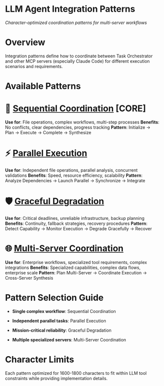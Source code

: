 

# LLM Agent Integration Patterns

*Character-optimized coordination patterns for multi-server workflows*

#

# Overview

Integration patterns define how to coordinate between Task Orchestrator and other MCP servers (especially Claude Code) for different execution scenarios and requirements.

#

# Available Patterns

#

#

# 🔄 [Sequential Coordination](sequential-coordination.md) **[CORE]**

**Use for**: File operations, complex workflows, multi-step processes
**Benefits**: No conflicts, clear dependencies, progress tracking
**Pattern**: Initialize → Plan → Execute → Complete → Synthesize

#

#

# ⚡ [Parallel Execution](parallel-execution.md)

**Use for**: Independent file operations, parallel analysis, concurrent validations
**Benefits**: Speed, resource efficiency, scalability
**Pattern**: Analyze Dependencies → Launch Parallel → Synchronize → Integrate

#

#

# 🛡️ [Graceful Degradation](graceful-degradation.md)

**Use for**: Critical deadlines, unreliable infrastructure, backup planning
**Benefits**: Continuity, fallback strategies, recovery procedures
**Pattern**: Detect Capability → Monitor Execution → Degrade Gracefully → Recover

#

#

# 🌐 [Multi-Server Coordination](multi-server-coordination.md)

**Use for**: Enterprise workflows, specialized tool requirements, complex integrations
**Benefits**: Specialized capabilities, complex data flows, enterprise scale
**Pattern**: Plan Multi-Server → Coordinate Execution → Cross-Server Synthesis

#

# Pattern Selection Guide

- **Single complex workflow**: Sequential Coordination

- **Independent parallel tasks**: Parallel Execution  

- **Mission-critical reliability**: Graceful Degradation

- **Multiple specialized servers**: Multi-Server Coordination

#

# Character Limits

Each pattern optimized for 1600-1800 characters to fit within LLM tool constraints while providing implementation details.
